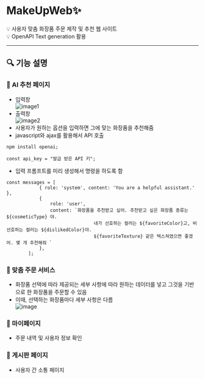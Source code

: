 # MakeUpWeb✨
💡 사용자 맞춤 화장품 주문 제작 및 추천 웹 사이트   
💡 OpenAPI Text generation 활용
***
## 🔍 기능 설명
### 📍 AI 추천 페이지   
- 입력창   
![image1](https://github.com/gitseoyeon/MakeUpWeb/assets/126096318/3163d8d7-2ed2-4e2f-b13a-a8d537424c1f)
- 출력창   
![image2](https://github.com/gitseoyeon/MakeUpWeb/assets/126096318/9b3fb9a1-a534-4a53-bdbb-b3fbd63cbf64)
- 사용자가 원하는 옵션을 입력하면 그에 맞는 화장품을 추천해줌   
- javascript와 ajax를 활용해서 API 호출   
```
npm install openai; 
```
```
const api_key = "발급 받은 API 키";
```    
- 입력 프롬프트를 미리 생성해서 명령을 하도록 함   
```
const messages = [
            { role: 'system', content: 'You are a helpful assistant.' },
            {
                role: 'user',
                content: `화장품을 추천받고 싶어. 추천받고 싶은 화장품 종류는 ${cosmeticType} 야.
                                내가 선호하는 컬러는 ${favoriteColor}고, 비선호하는 컬러는 ${dislikedColor}야.
                                ${favoriteTexture} 같은 텍스쳐였으면 좋겠어. 몇 개 추천해줘 `
            },
        ];
```    
### 📍 맞춤 주문 서비스
- 화장품 선택에 따라 제공되는 세부 사항에 따라 원하는 데이터를 넣고 그것을 기반으로 한 화장품을 주문할 수 있음   
- 이때, 선택하는 화장품마다 세부 사항은 다름   
![image](https://github.com/gitseoyeon/MakeUpWeb/assets/126096318/e0780c99-f247-44d0-87d6-17c80c66c655)
### 📍 마이페이지
- 주문 내역 및 사용자 정보 확인
### 📍 게시판 페이지
- 사용자 간 소통 페이지
